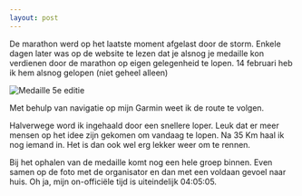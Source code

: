 ```yaml
---
layout: post
---
```


De marathon werd op het laatste moment afgelast door de storm. Enkele dagen later was op de website te lezen dat je alsnog je medaille kon verdienen door de marathon op eigen gelegenheid te lopen. 14 februari heb ik hem alsnog gelopen (niet geheel alleen)

![Medaille 5e editie](https://i.pinimg.com/564x/52/e9/cb/52e9cbeeeceb8e7fa98290b4a47a2554.jpg)

Met behulp van navigatie op mijn Garmin weet ik de route te volgen. 

Halverwege word ik ingehaald door een snellere loper. Leuk dat er meer mensen op het idee zijn gekomen om vandaag te lopen. Na 35 Km haal ik nog iemand in. Het is dan ook wel erg lekker weer om te rennen.

Bij het ophalen van de medaille komt nog een hele groep binnen. Even samen op de foto met de organisator en dan met een voldaan gevoel naar huis.
Oh ja, mijn on-officiële tijd is uiteindelijk 04:05:05.
